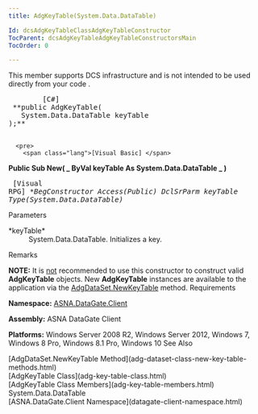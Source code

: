 ```yaml
---
title: AdgKeyTable(System.Data.DataTable)

Id: dcsAdgKeyTableClassAdgKeyTableConstructor
TocParent: dcsAdgKeyTableAdgKeyTableConstructorsMain
TocOrder: 0

---
```


This member supports DCS infrastructure and is not intended to be used directly from your code .
<pre>
        <span class="lang">[C#]
</span> **public AdgKeyTable(
   System.Data.DataTable keyTable
);** 
      </pre>
      <pre>
        <span class="lang">[Visual Basic] </span>
 **Public Sub New( _
   ByVal keyTable As System.Data.DataTable _
)** 
      </pre>
      <pre class="prettyprint">
        <span class="lang">[Visual RPG]</span>
 **BegConstructor Access(*Public)
   DclSrParm keyTable Type(System.Data.DataTable)** 
      </pre>

Parameters

<dl>
        <dt>
 *keyTable* 
        </dt>
        <dd>System.Data.DataTable. 
						Initializes a key.
					</dd>
</dl>

Remarks

**NOTE:** It is <u>not</u> recommended to use this constructor to construct valid **AdgKeyTable** objects. New **AdgKeyTable** instances are available to the application via the [ AdgDataSet.NewKeyTable](adg-dataset-class-new-key-table-methods.html) method. 
Requirements

**Namespace:** [ASNA.DataGate.Client](datagate-client-namespace.html) 

**Assembly:** ASNA DataGate Client

**Platforms:** Windows Server 2008 R2, Windows Server 2012, Windows 7, Windows 8 Pro, Windows 8.1 Pro, Windows 10
See Also

<dl />
      [AdgDataSet.NewKeyTable Method](adg-dataset-class-new-key-table-methods.html)
      <br />
      [AdgKeyTable Class](adg-key-table-class.html)
      <br />
      [AdgKeyTable Class Members](adg-key-table-members.html)
      <br />System.Data.DataTable
      <br />[ASNA.DataGate.Client Namespace](datagate-client-namespace.html)

